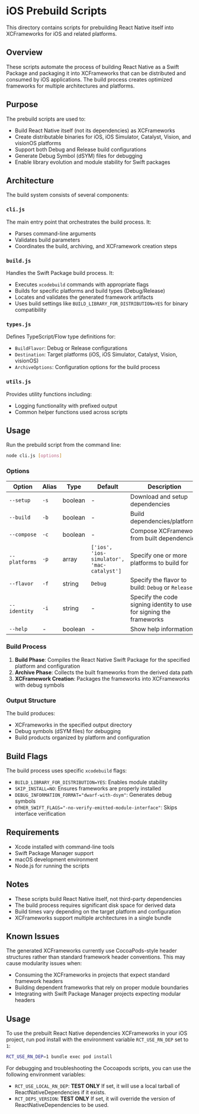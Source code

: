 # iOS Prebuild Scripts

This directory contains scripts for prebuilding React Native itself into XCFrameworks for iOS and related platforms.

## Overview

These scripts automate the process of building React Native as a Swift Package and packaging it into XCFrameworks that can be distributed and consumed by iOS applications. The build process creates optimized frameworks for multiple architectures and platforms.

## Purpose

The prebuild scripts are used to:

- Build React Native itself (not its dependencies) as XCFrameworks
- Create distributable binaries for iOS, iOS Simulator, Catalyst, Vision, and visionOS platforms
- Support both Debug and Release build configurations
- Generate Debug Symbol (dSYM) files for debugging
- Enable library evolution and module stability for Swift packages

## Architecture

The build system consists of several components:

### `cli.js`
The main entry point that orchestrates the build process. It:
- Parses command-line arguments
- Validates build parameters
- Coordinates the build, archiving, and XCFramework creation steps

### `build.js`
Handles the Swift Package build process. It:
- Executes `xcodebuild` commands with appropriate flags
- Builds for specific platforms and build types (Debug/Release)
- Locates and validates the generated framework artifacts
- Uses build settings like `BUILD_LIBRARY_FOR_DISTRIBUTION=YES` for binary compatibility

### `types.js`
Defines TypeScript/Flow type definitions for:
- `BuildFlavor`: Debug or Release configurations
- `Destination`: Target platforms (iOS, iOS Simulator, Catalyst, Vision, visionOS)
- `ArchiveOptions`: Configuration options for the build process

### `utils.js`
Provides utility functions including:
- Logging functionality with prefixed output
- Common helper functions used across scripts

## Usage

Run the prebuild script from the command line:

```bash
node cli.js [options]
```

### Options


| Option | Alias | Type | Default | Description |
|--------|-------|------|---------|-------------|
| `--setup` | `-s` | boolean | - | Download and setup dependencies |
| `--build` | `-b` | boolean | - | Build dependencies/platforms |
| `--compose` | `-c` | boolean | - | Compose XCFramework from built dependencies |
| `--platforms` | `-p` | array | `['ios', 'ios-simulator', 'mac-catalyst']` | Specify one or more platforms to build for |
| `--flavor` | `-f` | string | `Debug` | Specify the flavor to build: `Debug` or `Release` |
| `--identity` | `-i` | string | - | Specify the code signing identity to use for signing the frameworks |
| `--help` | - | boolean | - | Show help information |


### Build Process

1. **Build Phase**: Compiles the React Native Swift Package for the specified platform and configuration
2. **Archive Phase**: Collects the built frameworks from the derived data path
3. **XCFramework Creation**: Packages the frameworks into XCFrameworks with debug symbols

### Output Structure

The build produces:
- XCFrameworks in the specified output directory
- Debug symbols (dSYM files) for debugging
- Build products organized by platform and configuration

## Build Flags

The build process uses specific `xcodebuild` flags:

- `BUILD_LIBRARY_FOR_DISTRIBUTION=YES`: Enables module stability
- `SKIP_INSTALL=NO`: Ensures frameworks are properly installed
- `DEBUG_INFORMATION_FORMAT="dwarf-with-dsym"`: Generates debug symbols
- `OTHER_SWIFT_FLAGS="-no-verify-emitted-module-interface"`: Skips interface verification

## Requirements

- Xcode installed with command-line tools
- Swift Package Manager support
- macOS development environment
- Node.js for running the scripts

## Notes

- These scripts build React Native itself, not third-party dependencies
- The build process requires significant disk space for derived data
- Build times vary depending on the target platform and configuration
- XCFrameworks support multiple architectures in a single bundle

## Known Issues

The generated XCFrameworks currently use CocoaPods-style header structures rather than standard framework header conventions. This may cause modularity issues when:

- Consuming the XCFrameworks in projects that expect standard framework headers
- Building dependent frameworks that rely on proper module boundaries
- Integrating with Swift Package Manager projects expecting modular headers

## Usage

To use the prebuilt React Native dependencies XCFrameworks in your iOS project, run pod install with the environment variable `RCT_USE_RN_DEP` set to `1`:

```bash
RCT_USE_RN_DEP=1 bundle exec pod install
```

For debugging and troubleshooting the Cocoapods scripts, you can use the following environment variables:

- `RCT_USE_LOCAL_RN_DEP`: **TEST ONLY** If set, it will use a local tarball of ReactNativeDependencies if it exists.
- `RCT_DEPS_VERSION`: **TEST ONLY** If set, it will override the version of ReactNativeDependencies to be used.